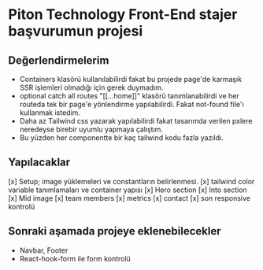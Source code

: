 # Piton Technology Front-End stajer başvurumun projesi

## Değerlendirmelerim

- Containers klasörü kullanılabilirdi fakat bu projede page'de karmaşık SSR işlemleri olmadığı için gerek duymadım.
- optional catch all routes "[[...home]]" klasörü tanımlanabilirdi ve her routeda tek bir page'e yönlendirme yapılabilirdi. Fakat not-found file'ı kullanmak istedim.
- Daha az Tailwind css yazarak yapılabilirdi fakat tasarımda verilen pxlere neredeyse birebir uyumlu yapmaya çalıştım.
- Bu yüzden her componentte bir kaç tailwind kodu fazla yazıldı.

## Yapılacaklar

[x] Setup; image yüklemeleri ve constantların belirlenmesi.
[x] tailwind color variable tanımlamaları ve container yapısı
[x] Hero section
[x] Into section
[x] Mid image
[x] team members
[x] metrics
[x] contact
[x] son responsive kontrolü

## Sonraki aşamada projeye eklenebilecekler

- Navbar, Footer
- React-hook-form ile form kontrolü
